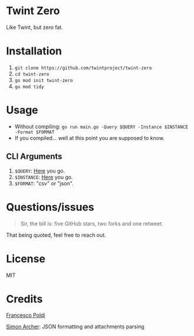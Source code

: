 # Twint Zero
Like Twint, but zero fat.

# Installation
1) `git clone https://github.com/twintproject/twint-zero`
2) `cd twint-zero`
3) `go mod init twint-zero`
4) `go mod tidy`

# Usage
- Without compiling: `go run main.go -Query $QUERY -Instance $INSTANCE -Format $FORMAT`
- If you compiled... well at this point you are supposed to know.

## CLI Arguments
1) `$QUERY`: [Here](https://github.com/igorbrigadir/twitter-advanced-search) you go.
2) `$INSTANCE`: [Here](https://github.com/zedeus/nitter/wiki/Instances) you go.
2) `$FORMAT`: "csv" or "json".

# Questions/issues
> Sir, the bill is: five GitHub stars, two forks and one retweet.

That being quoted, feel free to reach out.

# License 
MIT

# Credits
[Francesco Poldi](https://twitter.com/noneprivacy)

[Simon Archer](https://mastodon.social/@archy_bold): JSON formatting and attachments parsing
